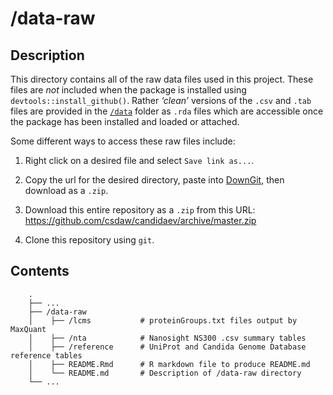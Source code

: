
<!-- README.md is generated from README.Rmd. Please edit that file -->

# /data-raw

## Description

This directory contains all of the raw data files used in this project.
These files are *not* included when the package is installed using
`devtools::install_github()`. Rather *‘clean’* versions of the `.csv`
and `.tab` files are provided in the [`/data`](../data) folder as `.rda`
files which are accessible once the package has been installed and
loaded or attached.

Some different ways to access these raw files include:

1.  Right click on a desired file and select `Save link as...`.

2.  Copy the url for the desired directory, paste into
    [DownGit](https://minhaskamal.github.io/DownGit/#/home), then
    download as a `.zip`.

3.  Download this entire repository as a `.zip` from this URL:
    <https://github.com/csdaw/candidaev/archive/master.zip>

4.  Clone this repository using `git`.

## Contents

``` 
    .
    ├── ...
    ├── /data-raw
    │    ├── /lcms           # proteinGroups.txt files output by MaxQuant
    │    ├── /nta            # Nanosight NS300 .csv summary tables
    │    ├── /reference      # UniProt and Candida Genome Database reference tables
    │    ├── README.Rmd      # R markdown file to produce README.md
    │    └── README.md       # Description of /data-raw directory
    └── ...
```
